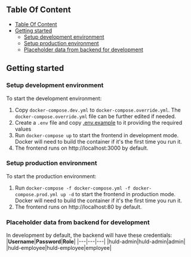 ## Table Of Content

- [Table Of Content](#table-of-content)
- [Getting started](#getting-started)
  - [Setup development environment](#setup-development-environment)
  - [Setup production environment](#setup-production-environment)
  - [Placeholder data from backend for development](#placeholder-data-from-backend-for-development)

## Getting started

### Setup development environment
To start the development environment:
1. Copy `docker-compose.dev.yml` to `docker-compose.override.yml`. The `docker-compose.override.yml` file can be further edited if needed.
2. Create a `.env` file and copy [.env.example](.env.example) to it providing the required values
3. Run `docker-compose up` to start the frontend in development mode. Docker will need to build the container if it's the first time you run it.
4. The frontend runs on http://localhost:3000 by default.


### Setup production environment
To start the production environment:
1. Run `docker-compose -f docker-compose.yml -f docker-compose.prod.yml up -d` to start the frontend in production mode. Docker will need to build the container if it's the first time you run it.
2. The frontend runs on http://localhost:80 by default.

### Placeholder data from backend for development
In development by default, the backend will have these credentials:
|**Username**|**Password**|**Role**|
|---|---|---|
|huld-admin|huld-admin|admin|
|huld-employee|huld-employee|employee|